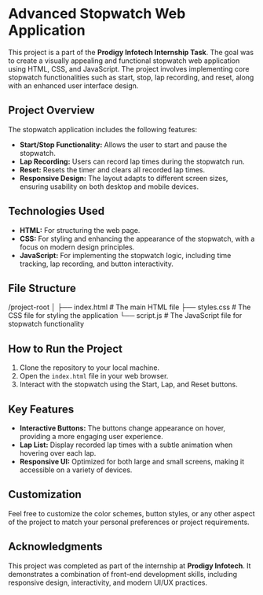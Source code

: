 # Advanced Stopwatch Web Application

This project is a part of the **Prodigy Infotech Internship Task**. The goal was to create a visually appealing and functional stopwatch web application using HTML, CSS, and JavaScript. The project involves implementing core stopwatch functionalities such as start, stop, lap recording, and reset, along with an enhanced user interface design.

## Project Overview

The stopwatch application includes the following features:
- **Start/Stop Functionality:** Allows the user to start and pause the stopwatch.
- **Lap Recording:** Users can record lap times during the stopwatch run.
- **Reset:** Resets the timer and clears all recorded lap times.
- **Responsive Design:** The layout adapts to different screen sizes, ensuring usability on both desktop and mobile devices.

## Technologies Used

- **HTML:** For structuring the web page.
- **CSS:** For styling and enhancing the appearance of the stopwatch, with a focus on modern design principles.
- **JavaScript:** For implementing the stopwatch logic, including time tracking, lap recording, and button interactivity.

## File Structure

/project-root
│
├── index.html # The main HTML file
├── styles.css # The CSS file for styling the application
└── script.js # The JavaScript file for stopwatch functionality


## How to Run the Project

1. Clone the repository to your local machine.
2. Open the `index.html` file in your web browser.
3. Interact with the stopwatch using the Start, Lap, and Reset buttons.

## Key Features

- **Interactive Buttons:** The buttons change appearance on hover, providing a more engaging user experience.
- **Lap List:** Display recorded lap times with a subtle animation when hovering over each lap.
- **Responsive UI:** Optimized for both large and small screens, making it accessible on a variety of devices.

## Customization

Feel free to customize the color schemes, button styles, or any other aspect of the project to match your personal preferences or project requirements.

## Acknowledgments

This project was completed as part of the internship at **Prodigy Infotech**. It demonstrates a combination of front-end development skills, including responsive design, interactivity, and modern UI/UX practices.


